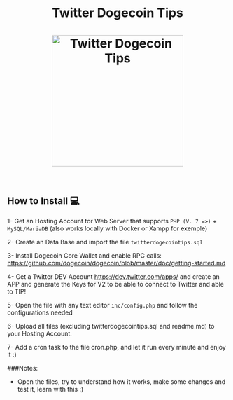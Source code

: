 <h1 align="center">
Twitter Dogecoin Tips
<br><br>
<img src="https://what-is-dogecoin.com/tips/img/Twitter_Dogecoin_Tips.jpg" alt="Twitter Dogecoin Tips" width="300"/>
<br><br>
</h1>

## How to Install 💻

1- Get an Hosting Account tor Web Server that supports ```PHP (V. 7 =>)``` + ```MySQL/MariaDB``` (also works locally with Docker or Xampp for exemple)

2- Create an Data Base and import the file ```twitterdogecointips.sql```

3- Install Dogecoin Core Wallet and enable RPC calls: https://github.com/dogecoin/dogecoin/blob/master/doc/getting-started.md

4- Get a Twitter DEV Account https://dev.twitter.com/apps/ and create an APP and generate the Keys for V2 to be able to connect to Twitter and able to TIP!

5- Open the file with any text editor ```inc/config.php``` and follow the configurations needed

6- Upload all files (excluding twitterdogecointips.sql and readme.md) to your Hosting Account.

7- Add a cron task to the file cron.php, and let it run every minute and enjoy it :)

###Notes:
- Open the files, try to understand how it works, make some changes and test it, learn with this :)
